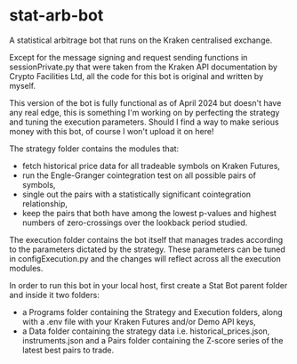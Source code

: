 # stat-arb-bot
A statistical arbitrage bot that runs on the Kraken centralised exchange.

Except for the message signing and request sending functions in sessionPrivate.py that were taken from the Kraken API documentation by Crypto Facilities Ltd, all the code for this bot is original and written by myself.

This version of the bot is fully functional as of April 2024 but doesn't have any real edge, this is something I'm working on by perfecting the strategy and tuning the execution parameters. Should I find a way to make serious money with this bot, of course I won't upload it on here!

The strategy folder contains the modules that:
- fetch historical price data for all tradeable symbols on Kraken Futures,
- run the Engle-Granger cointegration test on all possible pairs of symbols,
- single out the pairs with a statistically significant cointegration relationship,
- keep the pairs that both have among the lowest p-values and highest numbers of zero-crossings over the lookback period studied.

The execution folder contains the bot itself that manages trades according to the parameters dictated by the strategy. These parameters can be tuned in configExecution.py and the changes will reflect across all the execution modules. 

In order to run this bot in your local host, first create a Stat Bot parent folder and inside it two folders: 
- a Programs folder containing the Strategy and Execution folders, along with a .env file with your Kraken Futures and/or Demo API keys,
- a Data folder containing the strategy data i.e. historical_prices.json, instruments.json and a Pairs folder containing the Z-score series of the latest best pairs to trade.
